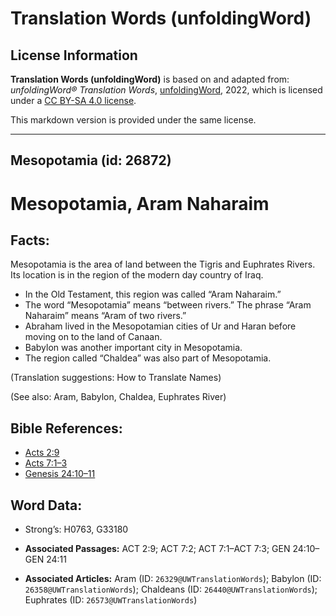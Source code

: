 # Translation Words (unfoldingWord)

## License Information

**Translation Words (unfoldingWord)** is based on and adapted from: _unfoldingWord® Translation Words_, [unfoldingWord](https://unfoldingword.org/utw), 2022, which is licensed under a [CC BY-SA 4.0 license](https://creativecommons.org/licenses/by-sa/4.0/legalcode.en).

This markdown version is provided under the same license.



--------------------------------

## Mesopotamia (id: 26872)

Mesopotamia, Aram Naharaim
==========================

Facts:
------

Mesopotamia is the area of land between the Tigris and Euphrates Rivers. Its location is in the region of the modern day country of Iraq.

* In the Old Testament, this region was called “Aram Naharaim.”
* The word “Mesopotamia” means “between rivers.” The phrase “Aram Naharaim” means “Aram of two rivers.”
* Abraham lived in the Mesopotamian cities of Ur and Haran before moving on to the land of Canaan.
* Babylon was another important city in Mesopotamia.
* The region called “Chaldea” was also part of Mesopotamia.

(Translation suggestions: How to Translate Names)

(See also: Aram, Babylon, Chaldea, Euphrates River)

Bible References:
-----------------

* [Acts 2:9](https://ref.ly/Acts2:9)
* [Acts 7:1–3](https://ref.ly/Acts7:1-Acts7:3)
* [Genesis 24:10–11](https://ref.ly/Gen24:10-Gen24:11)

Word Data:
----------

* Strong’s: H0763, G33180

* **Associated Passages:** ACT 2:9; ACT 7:2; ACT 7:1–ACT 7:3; GEN 24:10–GEN 24:11
* **Associated Articles:** Aram (ID: `26329@UWTranslationWords`); Babylon (ID: `26358@UWTranslationWords`); Chaldeans (ID: `26440@UWTranslationWords`); Euphrates (ID: `26573@UWTranslationWords`)

